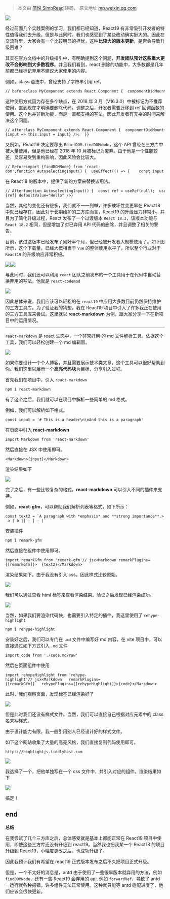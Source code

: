 > 本文由 [简悦 SimpRead](http://ksria.com/simpread/) 转码， 原文地址 [mp.weixin.qq.com](https://mp.weixin.qq.com/s/m_OrvL03XAKfbP61J-V9Qw)

![](https://mmbiz.qpic.cn/sz_mmbiz_png/Kn1wMOibzLcGlwzVw7gCehTiagBzSrTibXe0VSDB3B1e49iatzVxAd6F0xb25HDC5YbKF6LUXvGLMVwVwwubGdicWsQ/640?wx_fmt=png&from=appmsg)

经过前面几个实践案例的学习，我们都已经知道，React19 有非常吸引开发者的特性值得我们去升级。但是与此同时，我们也感受到了某些改动确实挺大的。因此在交流群里，大家会有一个比较明显的担忧，这种**比较大的版本更新**，是否会导致升级困难？

其实在官方文档中的升级指引中，有明确提到这个问题，**开发团队预计这些重大更改不会影响到大多数程序**。并且我们看到，react 删除的功能中，大多数都是几年前都已经标记弃用不建议大家使用的内容。

例如，class 语法中，曾经支持了字符串引用 ref。

```
// beforeclass MyComponent extends React.Component {  componentDidMount() {    this.refs.input.focus();  }  render() {    return <input ref='input' />;  }}
```

这种使用方式因为存在多个缺点，在 2018 年 3 月（V16.3.0）中被标记为不推荐使用，直到现在才明确要删除代码。调整之后，开发者需要迁移到 ref 回调函数的使用。这个也并非新功能，而是一直都支持的写法，因此开发者有充裕的时间来解决这个问题。

```
// afterclass MyComponent extends React.Component {  componentDidMount() {    this.input.focus();  }  render() {    return <input ref={input => this.input = input} />;  }}
```

又例如，React19 决定要移出 `ReactDOM.findDOMNode`，这个 API 曾经在三方库中被大量使用，但是他已经在 2018 年 10 月被标记为废弃。由于他是一个性能较差，又容易受到重构影响，因此风险会比较大。

```
// Beforeimport {findDOMNode} from 'react-dom';function AutoselectingInput() {  useEffect(() => {    const input = findDOMNode(this);    input.select()  }, []);  return <input defaultValue="Hello" />;}
```

在 React18 的版本中，提供了新的方案来替换该用法。

```
// Afterfunction AutoselectingInput() {  const ref = useRef(null);  useEffect(() => {    ref.current.select();  }, []);  return <input ref={ref} defaultValue="Hello" />}
```

当然，其他的变化还有很多，我们就不一一列举，许多破坏性变更早在 React18 中就已经存在，因此对于长期维护的三方库而言，React19 的升级压力非常小。并且为了简化升级过程，React 发布了一个过渡版本 `React 18.3`，该版本功能与 `React 18.2` 相同，但是增加了对已弃用 API 代码的删除，并且调整了相关的警告。

目前，该过渡版本已经发布了刚好半个月，但已经被开发者大规模使用了。如下图所示，这个下载量，已经大概相当于 `Vue` 的整体使用水平了，所以整个行业对于 `React19` 的升级响应非常积极。

![](https://mmbiz.qpic.cn/sz_mmbiz_png/Kn1wMOibzLcGlwzVw7gCehTiagBzSrTibXeZNwHD0vnHXJCHbU24r28gNe6p20Vm1sxjjVNCwIKtn7HBEFLZ9Ho4A/640?wx_fmt=png&from=appmsg)![](https://mmbiz.qpic.cn/sz_mmbiz_png/Kn1wMOibzLcGlwzVw7gCehTiagBzSrTibXeG54jsXEdeSOTFyHN4AqQqSEVRSIJzwI8Uyp5OeFibkfPibH0A8QIeMpA/640?wx_fmt=png&from=appmsg)

与此同时，我们还可以利用 `react` 团队之前发布的一个工具用于在代码中自动替换弃用的写法，他就是 `react-codemod`

![](https://mmbiz.qpic.cn/sz_mmbiz_png/Kn1wMOibzLcGlwzVw7gCehTiagBzSrTibXenmV98qwPoyWyqb1FSqhyCwhwR5uzhCsEb8azW0p3GaGjFO5ocUtHaQ/640?wx_fmt=png&from=appmsg)

因此总体来说，我们应该可以轻松的在 `react19` 中应用大多数目前仍然保持维护的三方工具库。为了验证我的猜想，我在 React19 项目中引入了许多我正在使用的三方工具库来尝试。这里就以 **react-markdown** 为例，跟大家分享一下在新项目中的运用情况。

* * *

`react-markdown` 是 react 生态中，一个非常好用 的 md 文件解析工具。依据这个工具，我们可以轻松创建一个 md 编辑器。

![](https://mmbiz.qpic.cn/sz_mmbiz_png/Kn1wMOibzLcGlwzVw7gCehTiagBzSrTibXeeWD0Qhh5JZHXsmOYrzic0BZBrOKX6DKeNwDhEFicJOAbhksZhOl4eicvQ/640?wx_fmt=png&from=appmsg)

如果你要设计一个个人博客，并且需要展示技术类文章，这个工具可以很好帮助到你。我们这里以展示一个**高亮代码块**为目标，分享引入过程。

首先我们在项目中，引入 `react-markdown`

```
npm i react-markdown
```

有了这个之后，我们就可以在项目中解析一些简单的 md 格式。

例如，我们可以解析如下格式。

```
const input = '# This is a header\n\nAnd this is a paragraph'
```

在页面中引入 **react-markdown**

```
import Markdown from 'react-markdown'
```

然后直接在 JSX 中使用即可。

```
<Markdown>{input}</Markdown>
```

渲染结果如下

![](https://mmbiz.qpic.cn/sz_mmbiz_png/Kn1wMOibzLcGlwzVw7gCehTiagBzSrTibXeS3AYTxeDEaJUD7NqJaywKydlqdakiaryJbp00pkNtGnCgByJSlCGic9w/640?wx_fmt=png&from=appmsg)

完了之后，有一些比较复杂的格式，**react-markdown** 可以引入不同的插件来支持。

例如，**react-gfm**，可以帮助我们解析列表等格式，如下所示：

```
const text2 = `A paragraph with *emphasis* and **strong importance**.> A block quote with ~strikethrough~ and a URL: https://reactjs.org.* Lists* [ ] todo* [x] doneA table:| a | b || - | - |`
```

安装插件

```
npm i remark-gfm
```

然后直接在组件中使用即可。

```
import remarkGfm from 'remark-gfm'// jsx<Markdown remarkPlugins={[remarkGfm]}>  {text2}</Markdown>
```

渲染结果如下。由于我没有引入 css，因此样式比较原始。

![](https://mmbiz.qpic.cn/sz_mmbiz_png/Kn1wMOibzLcGlwzVw7gCehTiagBzSrTibXe8ibR2HK9vNwFJBnGZnEIb6kkTMQLYWL1nj29P5VsXR6KGz3QZiaygDvQ/640?wx_fmt=png&from=appmsg)

我们可以通过查看 html 标签来查看渲染结果。验证之后发现已经渲染成功。

![](https://mmbiz.qpic.cn/sz_mmbiz_png/Kn1wMOibzLcGlwzVw7gCehTiagBzSrTibXeW97NYkDdNaeOCwMia5K8ibcaDWnhMOUvSbY1Yo8DloWwqiaduHzateSRQ/640?wx_fmt=png&from=appmsg)

当然，如果我们要渲染代码快，也需要引入特定的插件，我这里使用了 `rehype-highlight`

```
npm i rehype-highlight
```

安装好之后，我们可以专门在 `.md` 文件中编写好 md 内容，在 vite 项目中，可以直接通过如下方式引入 `.md` 文件

```
import code from './code.md?raw'
```

然后在页面组件中使用

```
import rehypeHighlight from 'rehype-highlight'// jsx<Markdown   remarkPlugins={[remarkGfm]}   rehypePlugins={[rehypeHighlight]}>{code}</Markdown>
```

此时，我们观察页面，发现标签已经渲染好了

![](https://mmbiz.qpic.cn/sz_mmbiz_png/Kn1wMOibzLcGlwzVw7gCehTiagBzSrTibXep2ncibaHQUThzzfPIUPmomicoHicOia5oHeLWg6MWQicygMicJxbG7taVyicg/640?wx_fmt=png&from=appmsg)

但是此时我们还没有样式文件。当然，我们可以直接自己根据对应元素中的 class 名来写样式。

由于设计能力有限，我一般引用别人已经设计好的样式文件。

如下这个网站收集了大量的高亮风格，我们直接复制代码使用即可。

```
https://highlightjs.tiddlyhost.com
```

![](https://mmbiz.qpic.cn/sz_mmbiz_png/Kn1wMOibzLcGlwzVw7gCehTiagBzSrTibXeEuqry72b1YK8u23czL1vibiadlhiamwicLl8neaDKRXD996GHMHtAbgXLg/640?wx_fmt=png&from=appmsg)

我选择了一个，把他单独写在一个 css 文件中，并引入对应的组件。渲染结果如下

![](https://mmbiz.qpic.cn/sz_mmbiz_png/Kn1wMOibzLcGlwzVw7gCehTiagBzSrTibXejXmquxl1LCpYN3DavOYbw1ia6pnfic80XKq6aicaRcBYUtCzFq40hzShg/640?wx_fmt=png&from=appmsg)

搞定！

end
---

**总结**

在我尝试了几个三方库之后，总体感受就是基本上都能正常在 React19 项目中使用，即使这些三方库还没有升级到 react19。当然我也把我某一个 React18 的项目升级到 React19，小幅度更改之后，也成功升级了。

因此我预计我们有希望在 react19 正式版本发布之后不久把项目正式升级。

但是，一个不太好的消息是，antd 由于使用了一些很早版本就弃用的方法，例如 `findDOMNode`，还有一些 React19 会弃用的 api, 例如 `forwardRef`，导致了 antd 一运行就各种报错。许多组件无法正常使用。这种就只能等 antd 适配进度了，他们应该会很快更新。
